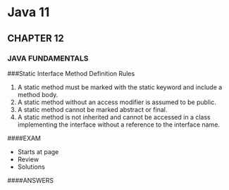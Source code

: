 # Java 11
## CHAPTER 12
### JAVA FUNDAMENTALS

###Static Interface Method Definition Rules
1. A static method must be marked with the static keyword and include a
   method body.
2. A static method without an access modifier is assumed to be public.
3. A static method cannot be marked abstract or final.
4. A static method is not inherited and cannot be accessed in a class
   implementing the interface without a reference to the interface name.

####EXAM
- Starts at page 
- Review 
- Solutions 

####ANSWERS